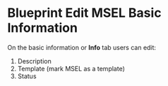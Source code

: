 # Blueprint Edit MSEL Basic Information

On the basic information or **Info** tab users can edit:

1. Description
2. Template (mark MSEL as a template)
3. Status
